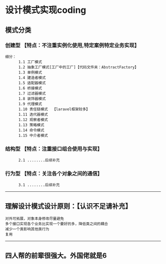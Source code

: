 # 设计模式实现coding

## 模式分类
  ### 创建型   【特点：不注重实例化使用,特定案例特定业务实现】
    细分：
          1.1 工厂模式
          1.2 抽象工厂模式[工厂中的工厂]【代码文件夹：AbstractFactory】
          1.3 单例模式
          1.4 建造者模式
          1.5 适配器模式
          1.6 桥接模式
          1.7 过滤器模式
          1.8 装饰器模式
          1.9 代理模式
          1.10 责任链模式  【laravel框架较多】
          1.11 迭代器模式
          1.12 观察者模式 
          1.13 策略模式
          1.14 命令模式
          1.15 中介者模式
  ### 结构型    【特点：注重接口组合使用与实现】 
          2.1 ........后续补充
  ### 行为型     【特点：关注各个对象之间的通信】
          3.1 ........后续补充

--------------------------------------------------------------
## 理解设计模式设计原则：【认识不足请补充】
    对外可拓展，对象本身修改尽量避免
    多个接口实现各个业务比实现一个要好的多，降低类之间的耦合
    减少一个类影响其他类行为
    复用  
-------------------------------------------------------------
## 四人帮的前辈很强大。外国佬就是6
